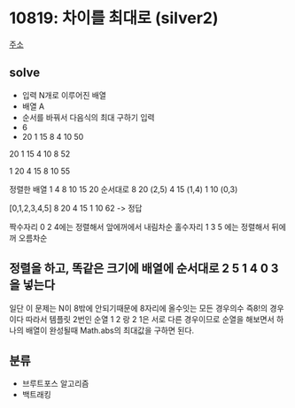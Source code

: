 # 10819: 차이를 최대로 (silver2)
[주소](https://www.acmicpc.net/problem/10819)

## solve
- 입력 N개로 이루어진 배열
- 배열 A 
- 순서를 바꿔서 다음식의 최대 구하기
입력
- 6
- 20 1 15 8 4 10
50

20 1 15 4 10 8
52

1 20 4 15 8 10
55

정렬한 배열
1 4 8 10 15 20
순서대로
8 20 (2,5)
4 15 (1,4)
1 10 (0,3)

[0,1,2,3,4,5]
8 20 4 15 1 10
62 -> 정답

짝수자리 0 2 4에는 정렬해서 앞에꺼에서 내림차순
홀수자리 1 3 5 에는 정렬해서 뒤에꺼 오름차순
 
정렬을 하고, 똑같은 크기에 배열에 순서대로 2 5 1 4 0 3을 넣는다
------
일단 이 문제는 N이 8밖에 안되기때문에 8자리에 올수잇는 모든 경우의수 즉8!의 경우이다
따라서 템플릿 2번인 순열 1 2 랑 2 1은 서로 다른 경우이므로 순열을 해보면서 하나의 배열이 완성될때
Math.abs의 최대값을 구하면 된다.


## 분류
- 브루트포스 알고리즘
- 백트래킹